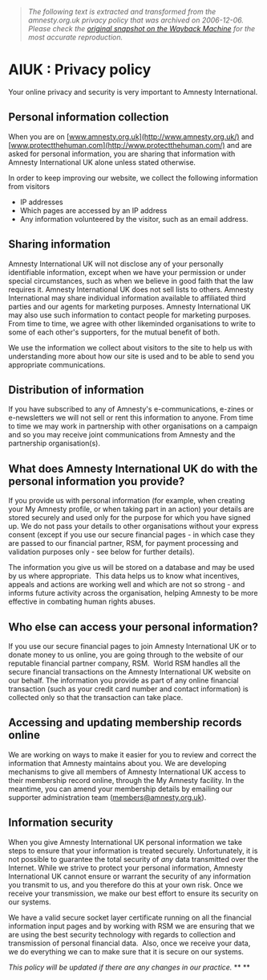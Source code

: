> *The following text is extracted and transformed from the amnesty.org.uk privacy policy that was archived on 2006-12-06. Please check the [original snapshot on the Wayback Machine](https://web.archive.org/web/20061206111845id_/http%3A//www.amnesty.org.uk/content.asp%3FCategoryID%3D345) for the most accurate reproduction.*

# AIUK : Privacy policy

Your online privacy and security is very important to Amnesty International. 

## Personal information collection

When you are on [www.amnesty.org.uk](http://www.amnesty.org.uk/) and [www.protectthehuman.com](http://www.protectthehuman.com/) and are asked for personal information, you are sharing that information with Amnesty International UK alone unless stated otherwise. 

In order to keep improving our website, we collect the following information from visitors

  * IP addresses 
  * Which pages are accessed by an IP address 
  * Any information volunteered by the visitor, such as an email address.



## Sharing information

Amnesty International UK will not disclose any of your personally identifiable information, except when we have your permission or under special circumstances, such as when we believe in good faith that the law requires it. Amnesty International UK does not sell lists to others. Amnesty International may share individual information available to affiliated third parties and our agents for marketing purposes. Amnesty International UK may also use such information to contact people for marketing purposes. From time to time, we agree with other likeminded organisations to write to some of each other's supporters, for the mutual benefit of both.

We use the information we collect about visitors to the site to help us with understanding more about how our site is used and to be able to send you appropriate communications.

## Distribution of information

If you have subscribed to any of Amnesty's e-communications, e-zines or e-newsletters we will not sell or rent this information to anyone. From time to time we may work in partnership with other organisations on a campaign and so you may receive joint communications from Amnesty and the partnership organisation(s).

## What does Amnesty International UK do with the personal information you provide?

If you provide us with personal information (for example, when creating your My Amnesty profile, or when taking part in an action) your details are stored securely and used only for the purpose for which you have signed up. We do not pass your details to other organisations without your express consent (except if you use our secure financial pages - in which case they are passed to our financial partner, RSM, for payment processing and validation purposes only \- see below for further details). 

The information you give us will be stored on a database and may be used by us where appropriate.  This data helps us to know what incentives, appeals and actions are working well and which are not so strong - and informs future activity across the organisation, helping Amnesty to be more effective in combating human rights abuses.

## Who else can access your personal information?

If you use our secure financial pages to join Amnesty International UK or to donate money to us online, you are going through to the website of our reputable financial partner company, RSM.  World RSM handles all the secure financial transactions on the Amnesty International UK website on our behalf. The information you provide as part of any online financial transaction (such as your credit card number and contact information) is collected only so that the transaction can take place. 

## Accessing and updating membership records online

We are working on ways to make it easier for you to review and correct the information that Amnesty maintains about you. We are developing mechanisms to give all members of Amnesty International UK access to their membership record online, through the My Amnesty facility. In the meantime, you can amend your membership details by emailing our supporter administration team ([members@amnesty.org.uk](mailto:members@amnesty.org.uk)). 

## Information security

When you give Amnesty International UK personal information we take steps to ensure that your information is treated securely. Unfortunately, it is not possible to guarantee the total security of _any_ data transmitted over the Internet. While we strive to protect your personal information, Amnesty International UK cannot ensure or warrant the security of any information you transmit to us, and you therefore do this at your own risk. Once we receive your transmission, we make our best effort to ensure its security on our systems.

We have a valid secure socket layer certificate running on all the financial information input pages and by working with RSM we are ensuring that we are using the best security technology with regards to collection and transmission of personal financial data.  Also, once we receive your data, we do everything we can to make sure that it is secure on our systems. 

_This policy will be updated if there are any changes in our practice._ ** **
